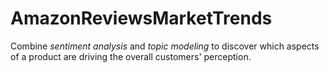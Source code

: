 # AmazonReviewsMarketTrends
Combine *sentiment analysis* and *topic modeling* to discover which aspects of a product are driving the overall customers' perception.
